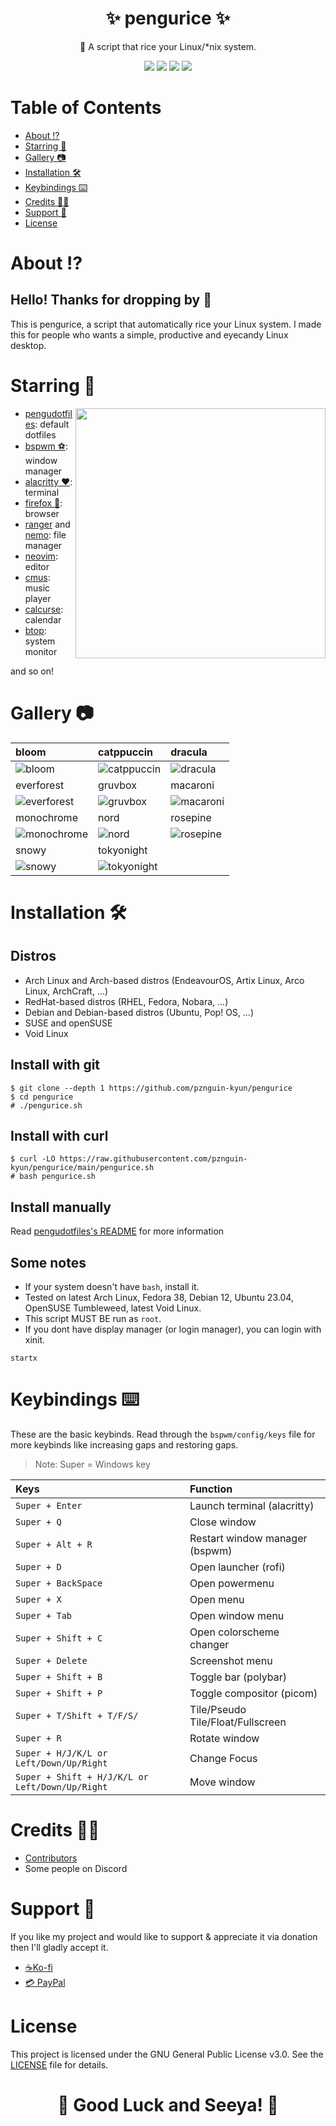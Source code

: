 <h1 align="center"><b>✨ pengurice ✨ </b></h1>
<p align="center">📜 A script that rice your Linux/*nix system.</p>

<p align="center">
    <a href="https://github.com/pznguin-kyun/pengurice/stargazers"><img src="https://img.shields.io/github/stars/pznguin-kyun/pengurice?style=for-the-badge&color=%23ff8989"></a>
    <a href="https://github.com/pznguin-kyun/pengurice/issues"><img src="https://img.shields.io/github/issues/pznguin-kyun/pengurice?style=for-the-badge&color=%23a978f6"></a>
    <a href="https://github.com/pznguin-kyun/pengurice/pulls"><img src="https://img.shields.io/github/issues-pr/pznguin-kyun/pengurice?style=for-the-badge&color=%23a978f6"></a>
    <a href="https://github.com/pznguin-kyun/pengurice/blob/main/LICENSE"><img src="https://img.shields.io/github/license/pznguin-kyun/pengurice?style=for-the-badge&color=%23f2ff8a"></a>
</p>

# **Table of Contents**
- [About ⁉️](#about-%EF%B8%8F)
- [Starring 🌠](#starring-)
- [Gallery 📷](#gallery-)
- [Installation 🛠️](#installation-%EF%B8%8F)
- [Keybindings ⌨️](#keybindings-%EF%B8%8F)
- [Credits 👨‍🔧](#credits-)
- [Support 💝](#support-)
- [License](#license)

# **About ⁉️**
## Hello! Thanks for dropping by 👋
This is pengurice, a script that automatically rice your Linux system. I made this for people who wants a simple, productive and eyecandy Linux desktop.

# **Starring 🌠**
<img src="https://i.imgur.com/cajwJ7I.png" align="right" width="400px">

- [pengudotfiles](https://github.com/pznguin-kyun/pengudotfiles): default dotfiles
- [bspwm ⚽](https://github.com/baskerville/bspwm): window manager
- [alacritty ❤️](https://alacritty.org/): terminal
- [firefox 🦊](https://www.mozilla.org/en-US/firefox/): browser
- [ranger](https://ranger.github.io/) and [nemo](https://github.com/linuxmint/nemo): file manager
- [neovim](https://neovim.io): editor
- [cmus](https://cmus.github.io/): music player
- [calcurse](https://www.calcurse.org/): calendar
- [btop](https://github.com/aristocratos/btop): system monitor

and so on!


# **Gallery 📷**
| bloom                                          | catppuccin                                     | dracula                                       |
| :--------------------------------------------- | :--------------------------------------------- | :-------------------------------------------- |
| ![bloom](https://i.imgur.com/m0F9ZsP.png)      | ![catppuccin](https://i.imgur.com/x2J3zFt.png) | ![dracula](https://i.imgur.com/tDZ8VmE.png)   |
| everforest                                     | gruvbox                                        | macaroni                                      |
| ![everforest](https://i.imgur.com/6SEhR5f.png) | ![gruvbox](https://i.imgur.com/K1GlJk8.png)    | ![macaroni](https://i.imgur.com/6ReXidY.png)  |
| monochrome                                     | nord                                           | rosepine                                      |
| ![monochrome](https://i.imgur.com/y3tnFkw.png) | ![nord](https://i.imgur.com/CmhW7Jb.png)       | ![rosepine](https://i.imgur.com/16Y0WZT.png)  |
| snowy                                          | tokyonight                                     |
| ![snowy](https://i.imgur.com/YnxsCFS.png)      | ![tokyonight](https://i.imgur.com/DgYvmt4.png) |

# **Installation 🛠️**
## Distros
- Arch Linux and Arch-based distros (EndeavourOS, Artix Linux, Arco Linux, ArchCraft, ...)
- RedHat-based distros (RHEL, Fedora, Nobara, ...)
- Debian and Debian-based distros (Ubuntu, Pop! OS, ...)
- SUSE and openSUSE
- Void Linux

## Install with git
```
$ git clone --depth 1 https://github.com/pznguin-kyun/pengurice
$ cd pengurice
# ./pengurice.sh
```

## Install with curl
```
$ curl -LO https://raw.githubusercontent.com/pznguin-kyun/pengurice/main/pengurice.sh
# bash pengurice.sh
```

## Install manually
Read [pengudotfiles's README](https://github.com/pznguin-kyun/pengudotfiles) for more information

## Some notes
- If your system doesn't have `bash`, install it.
- Tested on latest Arch Linux, Fedora 38, Debian 12, Ubuntu 23.04, OpenSUSE Tumbleweed, latest Void Linux.
- This script MUST BE run as `root`.
- If you dont have display manager (or login manager), you can login with xinit.
```
startx
```

# **Keybindings ⌨️**
These are the basic keybinds. Read through the `bspwm/config/keys` file for more keybinds like increasing gaps and restoring gaps.
> Note: Super = Windows key

| Keys                                              | Function                          |
| :------------------------------------------------ | :-------------------------------- |
| `Super + Enter`                                   | Launch terminal (alacritty)       |
| `Super + Q`                                       | Close window                      |
| `Super + Alt + R`                                 | Restart window manager (bspwm)    |
| `Super + D`                                       | Open launcher (rofi)              |
| `Super + BackSpace`                               | Open powermenu                    |
| `Super + X`                                       | Open menu                         |
| `Super + Tab`                                     | Open window menu                  |
| `Super + Shift + C`                               | Open colorscheme changer          |
| `Super + Delete`                                  | Screenshot menu                   |
| `Super + Shift + B`                               | Toggle bar (polybar)              |
| `Super + Shift + P`                               | Toggle compositor (picom)         |
| `Super + T/Shift + T/F/S/`                        | Tile/Pseudo Tile/Float/Fullscreen |
| `Super + R`                                       | Rotate window                     |
| `Super + H/J/K/L or Left/Down/Up/Right`           | Change Focus                      |
| `Super + Shift + H/J/K/L or Left/Down/Up/Right`   | Move window                       |

# **Credits 👨‍🔧**
- [Contributors](https://github.com/pznguin-kyun/pengurice/graphs/contributors)
- Some people on Discord

# **Support 💝**
If you like my project and would like to support & appreciate it via donation then I'll gladly accept it.
- [☕Ko-fi](https://ko-fi.com/p3nguinkun)
- [💳 PayPal](https://paypal.me/p3nguinkun)

# **License**
This project is licensed under the GNU General Public License v3.0. See the [LICENSE](LICENSE) file for details.

<h1 align="center"><b>🌟 Good Luck and Seeya! 🌟</b></h1>
